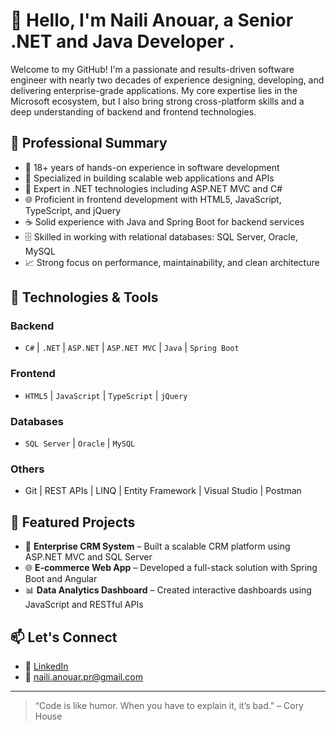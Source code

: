 # 👋 Hello, I'm Naili Anouar, a Senior .NET and Java Developer .

Welcome to my GitHub! I'm a passionate and results-driven software engineer with nearly two decades of experience designing, developing, and delivering enterprise-grade applications. My core expertise lies in the Microsoft ecosystem, but I also bring strong cross-platform skills and a deep understanding of backend and frontend technologies.

## 💼 Professional Summary

- 🧠 18+ years of hands-on experience in software development
- 🏢 Specialized in building scalable web applications and APIs
- 🔧 Expert in .NET technologies including ASP.NET MVC and C#
- 🌐 Proficient in frontend development with HTML5, JavaScript, TypeScript, and jQuery
- ☕ Solid experience with Java and Spring Boot for backend services
- 🗄️ Skilled in working with relational databases: SQL Server, Oracle, MySQL
- 📈 Strong focus on performance, maintainability, and clean architecture

## 🚀 Technologies & Tools

### Backend
- `C#` | `.NET` | `ASP.NET` | `ASP.NET MVC` | `Java` | `Spring Boot`

### Frontend
- `HTML5` | `JavaScript` | `TypeScript` | `jQuery`

### Databases
- `SQL Server` | `Oracle` | `MySQL`

### Others
- Git | REST APIs | LINQ | Entity Framework | Visual Studio | Postman

## 📂 Featured Projects

- 🔧 **Enterprise CRM System** – Built a scalable CRM platform using ASP.NET MVC and SQL Server
- 🌐 **E-commerce Web App** – Developed a full-stack solution with Spring Boot and Angular
- 📊 **Data Analytics Dashboard** – Created interactive dashboards using JavaScript and RESTful APIs

## 📫 Let's Connect

- 💼 [LinkedIn](https://www.linkedin.com/in/naili-anouar/)
- 📧 naili.anouar.pr@gmail.com

---

> “Code is like humor. When you have to explain it, it’s bad.” – Cory House

